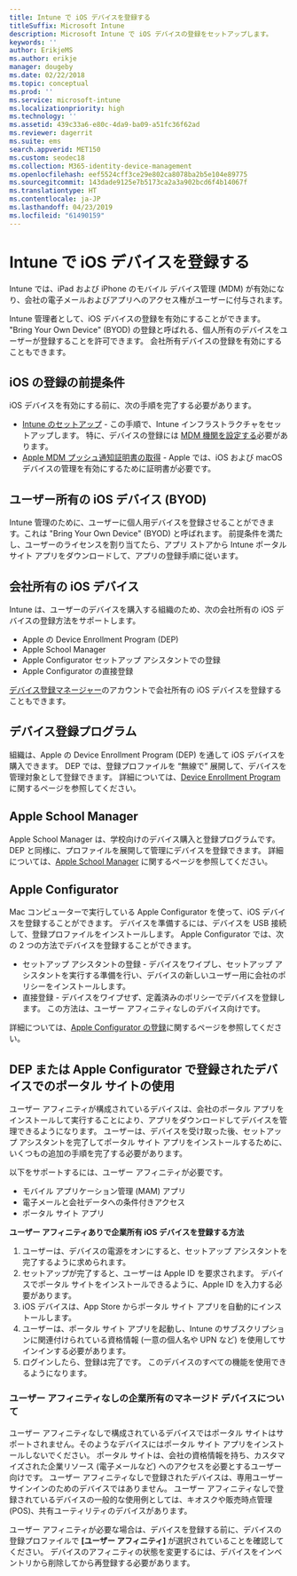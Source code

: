 ```yaml
---
title: Intune で iOS デバイスを登録する
titleSuffix: Microsoft Intune
description: Microsoft Intune で iOS デバイスの登録をセットアップします。
keywords: ''
author: ErikjeMS
ms.author: erikje
manager: dougeby
ms.date: 02/22/2018
ms.topic: conceptual
ms.prod: ''
ms.service: microsoft-intune
ms.localizationpriority: high
ms.technology: ''
ms.assetid: 439c33a6-e80c-4da9-ba09-a51fc36f62ad
ms.reviewer: dagerrit
ms.suite: ems
search.appverid: MET150
ms.custom: seodec18
ms.collection: M365-identity-device-management
ms.openlocfilehash: eef5524cff3ce29e802ca8078ba2b5e104e89775
ms.sourcegitcommit: 143dade9125e7b5173ca2a3a902bcd6f4b14067f
ms.translationtype: HT
ms.contentlocale: ja-JP
ms.lasthandoff: 04/23/2019
ms.locfileid: "61490159"
---
```

# <a name="enroll-ios-devices-in-intune"></a>Intune で iOS デバイスを登録する

Intune では、iPad および iPhone のモバイル デバイス管理 (MDM) が有効になり、会社の電子メールおよびアプリへのアクセス権がユーザーに付与されます。

Intune 管理者として、iOS デバイスの登録を有効にすることができます。 "Bring Your Own Device" (BYOD) の登録と呼ばれる、個人所有のデバイスをユーザーが登録することを許可できます。 会社所有デバイスの登録を有効にすることもできます。

## <a name="prerequisites-for-ios-enrollment"></a>iOS の登録の前提条件
iOS デバイスを有効にする前に、次の手順を完了する必要があります。
- [Intune のセットアップ](setup-steps.md) - この手順で、Intune インフラストラクチャをセットアップします。 特に、デバイスの登録には [MDM 機関を設定する](mdm-authority-set.md)必要があります。
- [Apple MDM プッシュ通知証明書の取得](apple-mdm-push-certificate-get.md) - Apple では、iOS および macOS デバイスの管理を有効にするために証明書が必要です。

## <a name="user-owned-ios-devices-byod"></a>ユーザー所有の iOS デバイス (BYOD)

Intune 管理のために、ユーザーに個人用デバイスを登録させることができます。これは "Bring Your Own Device" (BYOD) と呼ばれます。 前提条件を満たし、ユーザーのライセンスを割り当てたら、アプリ ストアから Intune ポータル サイト アプリをダウンロードして、アプリの登録手順に従います。

## <a name="company-owned-ios-devices"></a>会社所有の iOS デバイス
Intune は、ユーザーのデバイスを購入する組織のため、次の会社所有の iOS デバイスの登録方法をサポートします。

- Apple の Device Enrollment Program (DEP)
- Apple School Manager
- Apple Configurator セットアップ アシスタントでの登録
- Apple Configurator の直接登録

[デバイス登録マネージャー](device-enrollment-manager-enroll.md)のアカウントで会社所有の iOS デバイスを登録することもできます。

## <a name="device-enrollment-program"></a>デバイス登録プログラム
組織は、Apple の Device Enrollment Program (DEP) を通して iOS デバイスを購入できます。 DEP では、登録プロファイルを “無線で” 展開して、デバイスを管理対象として登録できます。 詳細については、[Device Enrollment Program](device-enrollment-program-enroll-ios.md) に関するページを参照してください。

## <a name="apple-school-manager"></a>Apple School Manager
Apple School Manager は、学校向けのデバイス購入と登録プログラムです。 DEP と同様に、プロファイルを展開して管理にデバイスを登録できます。 詳細については、[Apple School Manager](apple-school-manager-set-up-ios.md) に関するページを参照してください。

## <a name="apple-configurator"></a>Apple Configurator
Mac コンピューターで実行している Apple Configurator を使って、iOS デバイスを登録することができます。 デバイスを準備するには、デバイスを USB 接続して、登録プロファイルをインストールします。 Apple Configurator では、次の 2 つの方法でデバイスを登録することができます。
- セットアップ アシスタントの登録 - デバイスをワイプし、セットアップ アシスタントを実行する準備を行い、デバイスの新しいユーザー用に会社のポリシーをインストールします。
- 直接登録 - デバイスをワイプせず、定義済みのポリシーでデバイスを登録します。 この方法は、ユーザー アフィニティなしのデバイス向けです。

詳細については、[Apple Configurator の登録](apple-configurator-setup-assistant-enroll-ios.md)に関するページを参照してください。

## <a name="use-the-company-portal-on-dep-enrolled-or-apple-configurator-enrolled-devices"></a>DEP または Apple Configurator で登録されたデバイスでのポータル サイトの使用

ユーザー アフィニティが構成されているデバイスは、会社のポータル アプリをインストールして実行することにより、アプリをダウンロードしてデバイスを管理できるようになります。 ユーザーは、デバイスを受け取った後、セットアップ アシスタントを完了してポータル サイト アプリをインストールするために、いくつもの追加の手順を完了する必要があります。

以下をサポートするには、ユーザー アフィニティが必要です。
  - モバイル アプリケーション管理 (MAM) アプリ
  - 電子メールと会社データへの条件付きアクセス
  - ポータル サイト アプリ

**ユーザー アフィニティありで企業所有 iOS デバイスを登録する方法**
1. ユーザーは、デバイスの電源をオンにすると、セットアップ アシスタントを完了するように求められます。 
2. セットアップが完了すると、ユーザーは Apple ID を要求されます。 デバイスでポータル サイトをインストールできるように、Apple ID を入力する必要があります。 
3. iOS デバイスは、App Store からポータル サイト アプリを自動的にインストールします。
4. ユーザーは、ポータル サイト アプリを起動し、Intune のサブスクリプションに関連付けられている資格情報 (一意の個人名や UPN など) を使用してサインインする必要があります。 
5. ログインしたら、登録は完了です。 このデバイスのすべての機能を使用できるようになります。

### <a name="about-corporate-owned-managed-devices-with-no-user-affinity"></a>ユーザー アフィニティなしの企業所有のマネージド デバイスについて

ユーザー アフィニティなしで構成されているデバイスではポータル サイトはサポートされません。そのようなデバイスにはポータル サイト アプリをインストールしないでください。 ポータル サイトは、会社の資格情報を持ち、カスタマイズされた企業リソース (電子メールなど) へのアクセスを必要とするユーザー向けです。 ユーザー アフィニティなしで登録されたデバイスは、専用ユーザー サインインのためのデバイスではありません。 ユーザー アフィニティなしで登録されているデバイスの一般的な使用例としては、キオスクや販売時点管理 (POS)、共有ユーティリティのデバイスがあります。

ユーザー アフィニティが必要な場合は、デバイスを登録する前に、デバイスの登録プロファイルで **[ユーザー アフィニティ]** が選択されていることを確認してください。 デバイスのアフィニティの状態を変更するには、デバイスをインベントリから削除してから再登録する必要があります。

